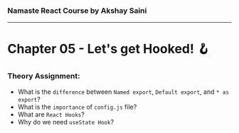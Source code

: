 ### Namaste React Course by Akshay Saini
---

# Chapter 05 - Let's get Hooked! 🪝

### Theory Assignment:
- What is the `difference` between `Named export`, `Default export`, and `* as export`?
- What is the `importance` of `config.js` file?
- What are `React Hooks`?
- Why do we need `useState Hook`?